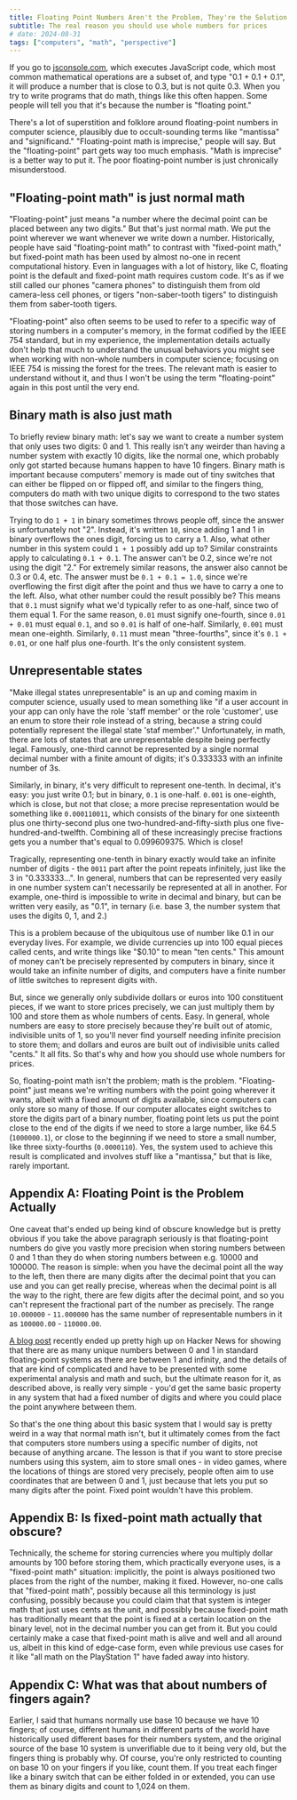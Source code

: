 ```yaml
---
title: Floating Point Numbers Aren't the Problem, They're the Solution
subtitle: The real reason you should use whole numbers for prices
# date: 2024-08-31
tags: ["computers", "math", "perspective"]
---
```


If you go to [jsconsole.com](https://jsconsole.com/), which executes JavaScript code, which most common mathematical operations are a subset of, and type "0.1 + 0.1 + 0.1", it will produce a number that is close to 0.3, but is not quite 0.3. When you try to write programs that do math, things like this often happen. Some people will tell you that it's because the number is "floating point."

There's a lot of superstition and folklore around floating-point numbers in computer science, plausibly due to occult-sounding terms like "mantissa" and "significand." "Floating-point math is imprecise," people will say. But the "floating-point" part gets way too much emphasis. "Math is imprecise" is a better way to put it. The poor floating-point number is just chronically misunderstood.

## "Floating-point math" is just normal math

"Floating-point" just means "a number where the decimal point can be placed between any two digits." But that's just normal math. We put the point wherever we want whenever we write down a number. Historically, people have said "floating-point math" to contrast with "fixed-point math," but fixed-point math has been used by almost no-one in recent computational history. Even in languages with a lot of history, like C, floating point is the default and fixed-point math requires custom code. It's as if we still called our phones "camera phones" to distinguish them from old camera-less cell phones, or tigers "non-saber-tooth tigers" to distinguish them from saber-tooth tigers.

"Floating-point" also often seems to be used to refer to a specific way of storing numbers in a computer's memory, in the format codified by the IEEE 754 standard, but in my experience, the implementation details actually don't help that much to understand the unusual behaviors you might see when working with non-whole numbers in computer science; focusing on IEEE 754 is missing the forest for the trees. The relevant math is easier to understand without it, and thus I won't be using the term "floating-point" again in this post until the very end.

## Binary math is also just math

To briefly review binary math: let's say we want to create a number system that only uses two digits: 0 and 1. This really isn't any weirder than having a number system with exactly 10 digits, like the normal one, which probably only got started because humans happen to have 10 fingers. Binary math is important because computers' memory is made out of tiny switches that can either be flipped on or flipped off, and similar to the fingers thing, computers do math with two unique digits to correspond to the two states that those switches can have.

Trying to do `1 + 1` in binary sometimes throws people off, since the answer is unfortunately not "2". Instead, it's written `10`, since adding 1 and 1 in binary overflows the ones digit, forcing us to carry a 1. Also, what other number in this system could `1 + 1` possibly add up to? Similar constraints apply to calculating `0.1 + 0.1`. The answer can't be 0.2, since we're not using the digit "2." For extremely similar reasons, the answer also cannot be 0.3 or 0.4, etc. The answer must be `0.1 + 0.1 = 1.0`, since we're overflowing the first digit after the point and thus we have to carry a one to the left. Also, what other number could the result possibly be? This means that `0.1` must signify what we'd typically refer to as one-half, since two of them equal 1. For the same reason, `0.01` must signify one-fourth, since `0.01 + 0.01` must equal `0.1`, and so `0.01` is half of one-half. Similarly, `0.001` must mean one-eighth. Similarly, `0.11` must mean "three-fourths", since it's `0.1 + 0.01`, or one half plus one-fourth. It's the only consistent system.

## Unrepresentable states

"Make illegal states unrepresentable" is an up and coming maxim in computer science, usually used to mean something like "if a user account in your app can only have the role 'staff member' or the role 'customer', use an enum to store their role instead of a string, because a string could potentially represent the illegal state 'staf member'." Unfortunately, in math, there are lots of states that are unrepresentable despite being perfectly legal. Famously, one-third cannot be represented by a single normal decimal number with a finite amount of digits; it's 0.333333 with an infinite number of 3s.

Similarly, in binary, it's very difficult to represent one-tenth. In decimal, it's easy: you just write 0.1; but in binary, `0.1` is one-half. `0.001` is one-eighth, which is close, but not that close; a more precise representation would be something like `0.000110011`, which consists of the binary for one sixteenth plus one thirty-second plus one two-hundred-and-fifty-sixth plus one five-hundred-and-twelfth. Combining all of these increasingly precise fractions gets you a number that's equal to 0.099609375. Which is close!

Tragically, representing one-tenth in binary exactly would take an infinite number of digits - the `0011` part after the point repeats infinitely, just like the 3 in "0.333333...". In general, numbers that can be represented very easily in one number system can't necessarily be represented at all in another. For example, one-third is impossible to write in decimal and binary, but can be written very easily, as "0.1", in ternary (i.e. base 3, the number system that uses the digits 0, 1, and 2.)

This is a problem because of the ubiquitous use of number like 0.1 in our everyday lives. For example, we divide currencies up into 100 equal pieces called cents, and write things like "$0.10" to mean "ten cents." This amount of money can't be precisely represented by computers in binary, since it would take an infinite number of digits, and computers have a finite number of little switches to represent digits with.

But, since we generally only subdivide dollars or euros into 100 constituent pieces, if we want to store prices precisely, we can just multiply them by 100 and store them as whole numbers of cents. Easy. In general, whole numbers are easy to store precisely because they're built out of atomic, indivisible units of 1, so you'll never find yourself needing infinite precision to store them; and dollars and euros are built out of indivisible units called "cents." It all fits. So that's why and how you should use whole numbers for prices.

So, floating-point math isn't the problem; math is the problem. "Floating-point" just means we're writing numbers with the point going wherever it wants, albeit with a fixed amount of digits available, since computers can only store so many of those. If our computer allocates eight switches to store the digits part of a binary number, floating point lets us put the point close to the end of the digits if we need to store a large number, like 64.5 (`1000000.1`), or close to the beginning if we need to store a small number, like three sixty-fourths (`0.0000110`). Yes, the system used to achieve this result is complicated and involves stuff like a "mantissa," but that is like, rarely important.

## Appendix A: Floating Point is the Problem Actually

One caveat that's ended up being kind of obscure knowledge but is pretty obvious if you take the above paragraph seriously is that floating-point numbers do give you vastly more precision when storing numbers between 0 and 1 than they do when storing numbers between e.g. 10000 and 100000. The reason is simple: when you have the decimal point all the way to the left, then there are many digits after the decimal point that you can use and you can get really precise, whereas when the decimal point is all the way to the right, there are few digits after the decimal point, and so you can't represent the fractional part of the number as precisely. The range `10.000000` - `11.000000` has the same number of representable numbers in it as `100000.00` - `110000.00`.

[A blog post](https://chadnauseam.com/coding/random/floating-points-between-zero-and-one) recently ended up pretty high up on Hacker News for showing that there are as many unique numbers between 0 and 1 in standard floating-point systems as there are between 1 and infinity, and the details of that are kind of complicated and have to be presented with some experimental analysis and math and such, but the ultimate reason for it, as described above, is really very simple - you'd get the same basic property in any system that had a fixed number of digits and where you could place the point anywhere between them.

So that's the one thing about this basic system that I would say is pretty weird in a way that normal math isn't, but it ultimately comes from the fact that computers store numbers using a specific number of digits, not because of anything arcane. The lesson is that if you want to store precise numbers using this system, aim to store small ones - in video games, where the locations of things are stored very precisely, people often aim to use coordinates that are between 0 and 1, just because that lets you put so many digits after the point. Fixed point wouldn't have this problem.

## Appendix B: Is fixed-point math actually that obscure?

Technically, the scheme for storing currencies where you multiply dollar amounts by 100 before storing them, which practically everyone uses, is a "fixed-point math" situation: implicitly, the point is always positioned two places from the right of the number, making it fixed. However, no-one calls that "fixed-point math", possibly because all this terminology is just confusing, possibly because you could claim that that system is integer math that just uses cents as the unit, and possibly because fixed-point math has traditionally meant that the point is fixed at a certain location on the binary level, not in the decimal number you can get from it. But you could certainly make a case that fixed-point math is alive and well and all around us, albeit in this kind of edge-case form, even while previous use cases for it like "all math on the PlayStation 1" have faded away into history.

## Appendix C: What was that about numbers of fingers again?

Earlier, I said that humans normally use base 10 because we have 10 fingers; of course, different humans in different parts of the world have historically used different bases for their numbers system, and the original source of the base 10 system is unverifiable due to it being very old, but the fingers thing is probably why. Of course, you're only restricted to counting on base 10 on your fingers if you like, count them. If you treat each finger like a binary switch that can be either folded in or extended, you can use them as binary digits and count to 1,024 on them.

